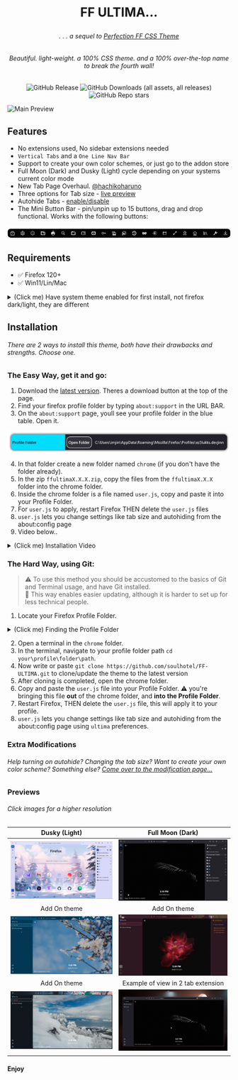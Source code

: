 # <p align="center"> FF ULTIMA... </p>

###### <p align="center">. . . a sequel to [Perfection FF CSS Theme](https://github.com/soulhotel/Perfection-Firefox-CSS-Theme) </p>

###### <p align="center">Beautiful. light-weight. a 100% CSS theme. and a 100% over-the-top name to break the fourth wall!</p>

<div align="center">

![GitHub Release](https://img.shields.io/github/v/release/soulhotel/FF-CSS-ULTIMA?style=for-the-badge) ![GitHub Downloads (all assets, all releases)](https://img.shields.io/github/downloads/soulhotel/ff-ultima/total?style=for-the-badge&color=blue) ![GitHub Repo stars](https://img.shields.io/github/stars/soulhotel/FF-CSS-ULTIMA?style=for-the-badge)

</div>

![Main Preview](doc/preview/prev1.gif)

## Features

- No extensions used, No sidebar extensions needed
- `Vertical Tabs` and a `One Line Nav Bar`
- Support to create your own color schemes, or just go to the addon store
- Full Moon (Dark) and Dusky (Light) cycle depending on your systems current color mode
- New Tab Page Overhaul. [@hachikoharuno](https://github.com/hachikoharuno/Beautiful-newtab-Firefox) 
- Three options for Tab size - [live preview](doc/Modification.md)
- Autohide Tabs - [enable/disable](doc/Modification.md)
- The Mini Button Bar - pin/unpin up to 15 buttons, drag and drop functional. Works with the following buttons:

![prevautohide](doc/preview/prevmini-bar.png)

## Requirements

- ✅ Firefox 120+
- ✅ Win11/Lin/Mac

<details>
<summary>(Click me) Have system theme enabled for first install, not firefox dark/light, they are different</summary>
  
![install1](doc/preview/install1.jpg) ![install2](doc/preview/install2.jpg)
</details>

## Installation

###### There are 2 ways to install this theme, both have their drawbacks and strengths. Choose one.

### The Easy Way, get it and go:

1. Download the [latest version](https://github.com/soulhotel/FF-CSS-ULTIMA/releases/latest). Theres a download button at the top of the page.
2. Find your firefox profile folder by typing `about:support` in the URL BAR.
3. On the `about:support` page, youll see your profile folder in the blue table. Open it.

![aboutsupport](doc/preview/about_support.png)

4. In that folder create a new folder named `chrome` (if you don't have the folder already).
5. In the zip `ffultimaX.X.X.zip`, copy the files from the `ffultimaX.X.X` folder into the chrome folder.
6. Inside the chrome folder is a file named `user.js`, copy and paste it into your Profile Folder.
7. For `user.js` to apply, restart Firefox THEN delete the `user.js` files
8. `user.js` lets you change settings like tab size and autohiding from the about:config page
9. Video below..

<details>
<summary>(Click me) Installation Video</summary>
  
https://github.com/soulhotel/FF-ULTIMA/assets/155501797/dbc7fc96-e975-4a6f-820d-f69efa04cf8e
</details>

### The Hard Way, using Git:

> :warning: To use this method you should be accustomed to the basics of Git and Terminal usage, and have Git installed.<br>
> 🔄 This way enables easier updating, although it is harder to set up for less technical people.
1. Locate your Firefox Profile Folder.
  <details>
    <summary>(Click me) Finding the Profile Folder</summary>
    
- Go to `about:profiles`
- Your profile will say `This is the profile in use and...` Click the **Open Directory** button in the **Root Directory** row.
- This will open your currently in-use Firefox Profile folder.

![alt text](doc/preview/profilelocation.png)

- In that folder create a new folder named `chrome` (if you don't have the folder already).
  </details>
  
2. Open a terminal in the `chrome` folder.
3. In the terminal, navigate to your profile folder path `cd your\profile\folder\path`.
4. Now write or paste `git clone https://github.com/soulhotel/FF-ULTIMA.git` to clone/update the theme to the latest version
5. After cloning is completed, open the chrome folder.
6. Copy and paste the `user.js` file into your Profile Folder. :warning: you're bringing this file **out** of the chrome folder, and **into the Profile Folder**.
7. Restart Firefox, THEN delete the `user.js` file, this will apply it to your profile.
8. `user.js` lets you change settings like tab size and autohiding from the about:config page using `ultima` preferences.

### Extra Modifications

###### Help turning on autohide? Changing the tab size? Want to create your own color scheme? Something else? [Come over to the modification page...](doc/Modification.md)

### Previews

###### Click images for a higher resolution

|            Dusky (Light)            |          Full Moon (Dark)           |
| :---------------------------------: | :---------------------------------: |
| ![install1](doc/preview/prev2.png) | ![install1](doc/preview/prev3.gif) |
|            Add On theme             |            Add On theme             |
| ![install1](doc/preview/prev4.gif) | ![install1](doc/preview/prev5.gif) |
|            Add On theme             | Example of view in 2 tab extension  |
| ![install1](doc/preview/prev6.png) | ![install1](doc/preview/prev7.gif) |
|                                     |                                     |

#### Enjoy
